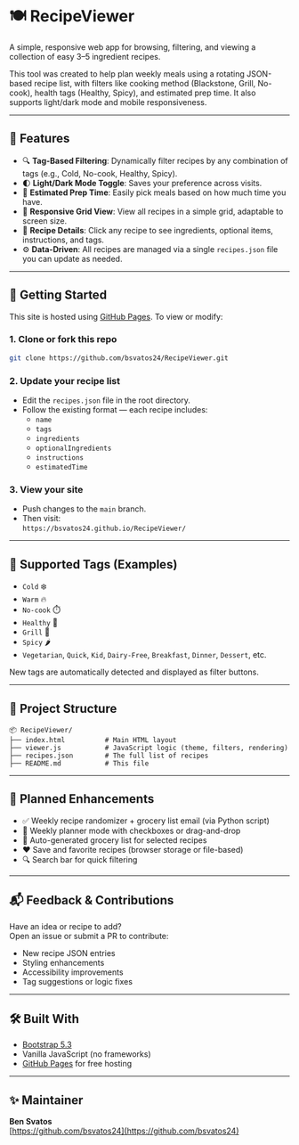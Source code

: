 # 🍽️ RecipeViewer

A simple, responsive web app for browsing, filtering, and viewing a collection of easy 3–5 ingredient recipes.

This tool was created to help plan weekly meals using a rotating JSON-based recipe list, with filters like cooking method (Blackstone, Grill, No-cook), health tags (Healthy, Spicy), and estimated prep time. It also supports light/dark mode and mobile responsiveness.

---

## 🌟 Features

- 🔍 **Tag-Based Filtering**: Dynamically filter recipes by any combination of tags (e.g., Cold, No-cook, Healthy, Spicy).
- 🌓 **Light/Dark Mode Toggle**: Saves your preference across visits.
- 🧭 **Estimated Prep Time**: Easily pick meals based on how much time you have.
- 🍴 **Responsive Grid View**: View all recipes in a simple grid, adaptable to screen size.
- 📄 **Recipe Details**: Click any recipe to see ingredients, optional items, instructions, and tags.
- ⚙️ **Data-Driven**: All recipes are managed via a single `recipes.json` file you can update as needed.

---

## 🚀 Getting Started

This site is hosted using [GitHub Pages](https://pages.github.com/). To view or modify:

### 1. Clone or fork this repo

```bash
git clone https://github.com/bsvatos24/RecipeViewer.git
```

### 2. Update your recipe list

- Edit the `recipes.json` file in the root directory.
- Follow the existing format — each recipe includes:
  - `name`
  - `tags`
  - `ingredients`
  - `optionalIngredients`
  - `instructions`
  - `estimatedTime`

### 3. View your site

- Push changes to the `main` branch.
- Then visit:  
  `https://bsvatos24.github.io/RecipeViewer/`

---

## 🧪 Supported Tags (Examples)

- `Cold` ❄️
- `Warm` 🔥
- `No-cook` ⏱️
- `Healthy` 🥗
- `Grill` 🍖
- `Spicy` 🌶️
- `Vegetarian`, `Quick`, `Kid`, `Dairy-Free`, `Breakfast`, `Dinner`, `Dessert`, etc.

New tags are automatically detected and displayed as filter buttons.

---

## 📁 Project Structure

```
📦 RecipeViewer/
├── index.html          # Main HTML layout
├── viewer.js           # JavaScript logic (theme, filters, rendering)
├── recipes.json        # The full list of recipes
├── README.md           # This file
```

---

## 🧠 Planned Enhancements

- ✅ Weekly recipe randomizer + grocery list email (via Python script)
- 📅 Weekly planner mode with checkboxes or drag-and-drop
- 🛒 Auto-generated grocery list for selected recipes
- ❤️ Save and favorite recipes (browser storage or file-based)
- 🔍 Search bar for quick filtering

---

## 📬 Feedback & Contributions

Have an idea or recipe to add?  
Open an issue or submit a PR to contribute:

- New recipe JSON entries
- Styling enhancements
- Accessibility improvements
- Tag suggestions or logic fixes

---

## 🛠️ Built With

- [Bootstrap 5.3](https://getbootstrap.com/)
- Vanilla JavaScript (no frameworks)
- [GitHub Pages](https://pages.github.com/) for free hosting

---

## ✨ Maintainer

**Ben Svatos**  
[https://github.com/bsvatos24](https://github.com/bsvatos24)
